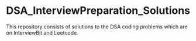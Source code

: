 # DSA_InterviewPreparation_Solutions
This repository consists of solutions to the DSA coding problems which are on InterviewBit and Leetcode.

